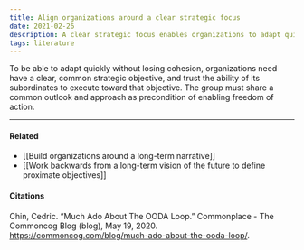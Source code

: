 ```yaml
---
title: Align organizations around a clear strategic focus
date: 2021-02-26
description: A clear strategic focus enables organizations to adapt quickly without losing cohesion. 
tags: literature
---
```


To be able to adapt quickly without losing cohesion, organizations need have a clear, common strategic objective, and trust the ability of its subordinates to execute toward that objective. The group must share a common outlook and approach as precondition of enabling freedom of action. 

---
#### Related
- [[Build organizations around a long-term narrative]]
- [[Work backwards from a long-term vision of the future to define proximate objectives]]

#### Citations
Chin, Cedric. “Much Ado About The OODA Loop.” Commonplace - The Commoncog Blog (blog), May 19, 2020. https://commoncog.com/blog/much-ado-about-the-ooda-loop/.